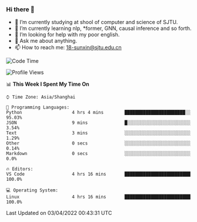 ### Hi there 👋

<!--
**sunxin000/sunxin000** is a ✨ _special_ ✨ repository because its `README.md` (this file) appears on your GitHub profile.

Here are some ideas to get you started:

- 🔭 I’m currently working on ...
- 🌱 I’m currently learning ...
- 👯 I’m looking to collaborate on ...
- 🤔 I’m looking for help with ...
- 💬 Ask me about ...
- 📫 How to reach me: ...
- 😄 Pronouns: ...
- ⚡ Fun fact: ...
-->
- 🏫 I’m currently studying at shool of computer and science of SJTU.
- 🌱 I’m currently learning nlp, \*former, GNN, causal inference and so forth.
- 🤔 I’m looking for help with my poor english.
- 💬 Ask me about anything.
- 📫 How to reach me: 18-sunxin@sjtu.edu.cn
<!--START_SECTION:waka-->
![Code Time](http://img.shields.io/badge/Code%20Time-131%20hrs%201%20min-blue)

![Profile Views](http://img.shields.io/badge/Profile%20Views-19-blue)

📊 **This Week I Spent My Time On** 

```text
⌚︎ Time Zone: Asia/Shanghai

💬 Programming Languages: 
Python                   4 hrs 4 mins        ███████████████████████░░   95.03% 
JSON                     9 mins              █░░░░░░░░░░░░░░░░░░░░░░░░   3.54% 
Text                     3 mins              ░░░░░░░░░░░░░░░░░░░░░░░░░   1.29% 
Other                    0 secs              ░░░░░░░░░░░░░░░░░░░░░░░░░   0.14% 
Markdown                 0 secs              ░░░░░░░░░░░░░░░░░░░░░░░░░   0.0%

🔥 Editors: 
VS Code                  4 hrs 16 mins       █████████████████████████   100.0%

💻 Operating System: 
Linux                    4 hrs 16 mins       █████████████████████████   100.0%

```


 Last Updated on 03/04/2022 00:43:31 UTC
<!--END_SECTION:waka-->
